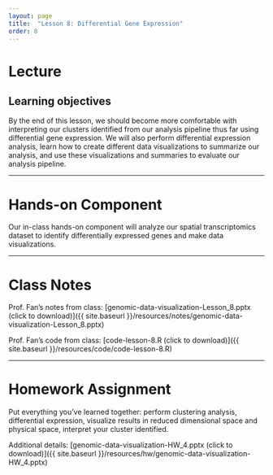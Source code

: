 ```yaml
---
layout: page
title:  "Lesson 8: Differential Gene Expression"
order: 8
---
```


# Lecture

## Learning objectives

By the end of this lesson, we should become more comfortable with interpreting our clusters identified from our analysis pipeline thus far using differential gene expression. We will also perform differential expression analysis, learn how to create different data visualizations to summarize our analysis, and use these visualizations and summaries to evaluate our analysis pipeline. 

---

# Hands-on Component

Our in-class hands-on component will analyze our spatial transcriptomics dataset to identify differentially expressed genes and make data visualizations. 

---

# Class Notes

Prof. Fan’s notes from class: [genomic-data-visualization-Lesson_8.pptx (click to download)]({{ site.baseurl }}/resources/notes/genomic-data-visualization-Lesson_8.pptx)

Prof. Fan’s code from class: [code-lesson-8.R (click to download)]({{ site.baseurl }}/resources/code/code-lesson-8.R)

---

# Homework Assignment

Put everything you’ve learned together: perform clustering analysis, differential expression, visualize results in reduced dimensional space and physical space, interpret your cluster identified.

Additional details: [genomic-data-visualization-HW_4.pptx (click to download)]({{ site.baseurl }}/resources/hw/genomic-data-visualization-HW_4.pptx)




